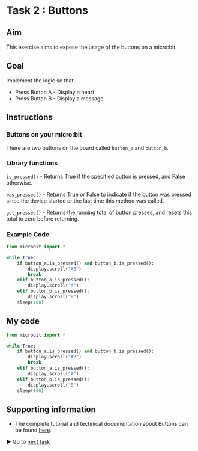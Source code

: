 # Task 2 : Buttons

## Aim

This exercise aims to expose the usage of the buttons on a micro:bit.

## Goal

Implement the logic so that:
* Press Button A - Display a heart
* Press Button B - Display a message

## Instructions

### Buttons on your micro:bit
There are two buttons on the board called `button_a` and `button_b`. 

### Library functions
`is_pressed()` - Returns True if the specified button is pressed, and False otherwise.

`was_pressed()` - Returns True or False to indicate if the button was pressed since the device started or the last time this method was called.

`get_presses()` - Returns the running total of button presses, and resets this total to zero before returning.

### Example Code
```python
from microbit import *

while True:
    if button_a.is_pressed() and button_b.is_pressed():
        display.scroll("AB")
        break
    elif button_a.is_pressed():
        display.scroll("A")
    elif button_b.is_pressed():
        display.scroll("B")
    sleep(100)
```

## My code
```python
from microbit import *

while True:
    if button_a.is_pressed() and button_b.is_pressed():
        display.scroll("AB")
        break
    elif button_a.is_pressed():
        display.scroll("A")
    elif button_b.is_pressed():
        display.scroll("B")
    sleep(100)
```
## Supporting information

* The complete tutorial and technical documentation about Buttons can be found [here](http://microbit-micropython.readthedocs.io/en/latest/button.html).

:arrow_forward: Go to [next task](task3.md)
